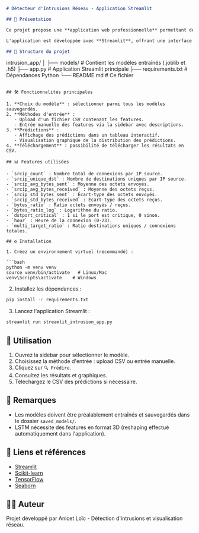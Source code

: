 ```markdown
# Détecteur d'Intrusions Réseau - Application Streamlit

## 🚀 Présentation

Ce projet propose une **application web professionnelle** permettant de détecter des **intrusions ou anomalies dans le trafic réseau**. Elle est basée sur des **modèles de machine learning classiques** (Logistic Regression, Random Forest, Naive Bayes, KNN, SVC, Decision Tree, Gradient Boosting) ainsi qu'un **modèle LSTM** pour capturer les séquences temporelles.

L'application est développée avec **Streamlit**, offrant une interface moderne, interactive et intuitive pour les utilisateurs.

## 📁 Structure du projet

```

intrusion\_app/
│
├── models/                  # Contient les modèles entraînés (.joblib et .h5)
├── app.py     # Application Streamlit principale
├── requirements.txt               # Dépendances Python
└── README.md                      # Ce fichier

````

## 🛠 Fonctionnalités principales

1. **Choix du modèle** : sélectionner parmi tous les modèles sauvegardés.
2. **Méthodes d'entrée** :
   - Upload d'un fichier CSV contenant les features.
   - Entrée manuelle des features via la sidebar avec descriptions.
3. **Prédictions** :
   - Affichage des prédictions dans un tableau interactif.
   - Visualisation graphique de la distribution des prédictions.
4. **Téléchargement** : possibilité de télécharger les résultats en CSV.

## 📊 Features utilisées

- `srcip_count` : Nombre total de connexions par IP source.
- `srcip_unique_dst` : Nombre de destinations uniques par IP source.
- `srcip_avg_bytes_sent` : Moyenne des octets envoyés.
- `srcip_avg_bytes_received` : Moyenne des octets reçus.
- `srcip_std_bytes_sent` : Écart-type des octets envoyés.
- `srcip_std_bytes_received` : Écart-type des octets reçus.
- `bytes_ratio` : Ratio octets envoyés / reçus.
- `bytes_ratio_log` : Logarithme du ratio.
- `dstport_critical` : 1 si le port est critique, 0 sinon.
- `hour` : Heure de la connexion (0-23).
- `multi_target_ratio` : Ratio destinations uniques / connexions totales.

## ⚙️ Installation

1. Créez un environnement virtuel (recommandé) :

```bash
python -m venv venv
source venv/bin/activate   # Linux/Mac
venv\Scripts\activate    # Windows
````

2. Installez les dépendances :

```bash
pip install -r requirements.txt
```

3. Lancez l'application Streamlit :

```bash
streamlit run streamlit_intrusion_app.py
```

## 🧩 Utilisation

1. Ouvrez la sidebar pour sélectionner le modèle.
2. Choisissez la méthode d'entrée : upload CSV ou entrée manuelle.
3. Cliquez sur `🔍 Prédire`.
4. Consultez les résultats et graphiques.
5. Téléchargez le CSV des prédictions si nécessaire.

## 📌 Remarques

* Les modèles doivent être préalablement entraînés et sauvegardés dans le dossier `saved_models/`.
* LSTM nécessite des features en format 3D (reshaping effectué automatiquement dans l'application).

## 🔗 Liens et références

* [Streamlit](https://streamlit.io/)
* [Scikit-learn](https://scikit-learn.org/)
* [TensorFlow](https://www.tensorflow.org/)
* [Seaborn](https://seaborn.pydata.org/)

## 👨‍💻 Auteur

Projet développé par Anicet Loïc - Détection d'intrusions et visualisation réseau.

```
```
